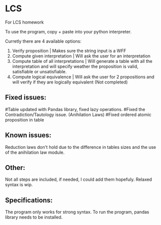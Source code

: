 # LCS
For LCS homework

To use the program, copy + paste into your python interpreter.

Curretly there are 4 available options:

1. Verify proposition | Makes sure the string input is a WFF
1. Compute given interpretation | Will ask the user for an interpretation
1. Compute table of all interpretations | Will generate a table with all the interpretation and will specify weather the proposition is valid, satisfiable or unsatisfiable.
1. Compute logical equivalence | Will ask the user for 2 propositions and will verify if they are logically equivalent (Not completed)

## Fixed issues:
#Table updated with Pandas library, fixed lazy operations.
#Fixed the Contradiction/Tautology issue. (Anihilation Laws)
#Fixed ordered atomic proposition in table

## Known issues:
Reduction laws don't hold due to the difference in tables sizes and the use of the anihilation law module.
  

## Other:
  Not all steps are included, if needed, I could add them hopefuly.
  Relaxed syntax is wip.
  
## Specifications:
  The program only works for strong syntax.
  To run the program, pandas library needs to be installed.
 
  
